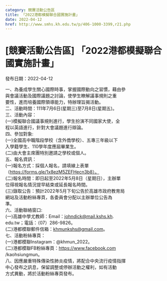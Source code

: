 ```yaml
---
category: 競賽活動公告區
title: 「2022港都模擬聯合國實施計畫」
date: 2022-04-12
href: http://www.smhs.kh.edu.tw/p/406-1000-3399,r21.php
---
```


# [競賽活動公告區] 「2022港都模擬聯合國實施計畫」

發布日期：2022-04-12

一、為養成學生關心國際時事，掌握國際動向之習慣，藉由參  
與會議活動及國際議題之討論，使學生瞭解議事規則之重  
要性，進而培養國際領導能力，特辦理旨揭活動。  
二、活動時間：111年7月6日(星期三)至7月8日(星期五)。  
三、活動內容：  
(一)模擬聯合國議事規則進行，學生扮演不同國家大使，全  
程以英語進行，針對大會議題進行辯論。  
四、參加對象:  
(一)全國高中職階段學校（含外僑學校）、五專三年級以下  
入學籍學生、110學年度應屆畢業生。  
(二)由大會主席團特別邀請之學校或個人。  
五、報名資訊：  
(一)報名方式：採個人報名，請填線上表單  
（https://forms.gle/1x8ezM5ZEFHecn3b8）。  
(二)報名時間：即日起至2022年5月8日（星期日），主辦單  
位得視報名情況提早結束或延長報名時間。  
(三)錄取公告：預計2022年5月下旬公告於高雄市政府教育局  
網站及活動粉絲專頁，各委員會分配以主辦單位公告為  
準。  
六、活動聯絡窗口:  
(一)高雄中學尤教師：Email：johndick@mail.kshs.kh.  
edu.tw；電話：（07）286-9826。  
(二)港都模聯郵件信箱：khmunkshs@gmail.com。  
七、活動粉絲專頁：  
(一)港都模聯Instagram：@khmun\_2022。  
(二)港都模聯FB粉絲專頁：https://www.facebook.com  
/kaohsiungmun。  
八、因應嚴重特殊傳染性肺炎疫情，將配合中央流行疫情指揮  
中心發布之訊息，保留調整或停辦活動之權利，如有活動  
方式異動，將於活動粉絲專頁發布。

